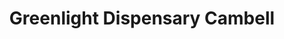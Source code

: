 ---
title: "Greenlight Dispensary Cambell"
url: /rapid-city/greenlight-dispensary-cambell/
shop: cannabis
---